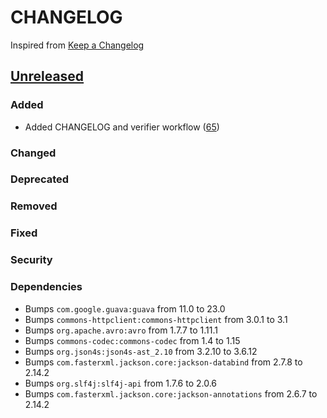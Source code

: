 # CHANGELOG
Inspired from [Keep a Changelog](https://keepachangelog.com/en/1.0.0/)

## [Unreleased]
### Added
- Added CHANGELOG and verifier workflow ([65](https://github.com/opensearch-project/opensearch-hadoop/pull/65))
### Changed
### Deprecated
### Removed
### Fixed
### Security
### Dependencies
- Bumps `com.google.guava:guava` from 11.0 to 23.0
- Bumps `commons-httpclient:commons-httpclient` from 3.0.1 to 3.1
- Bumps `org.apache.avro:avro` from 1.7.7 to 1.11.1
- Bumps `commons-codec:commons-codec` from 1.4 to 1.15
- Bumps `org.json4s:json4s-ast_2.10` from 3.2.10 to 3.6.12
- Bumps `com.fasterxml.jackson.core:jackson-databind` from 2.7.8 to 2.14.2
- Bumps `org.slf4j:slf4j-api` from 1.7.6 to 2.0.6
- Bumps `com.fasterxml.jackson.core:jackson-annotations` from 2.6.7 to 2.14.2


[Unreleased]: https://github.com/opensearch-project/opensearch-hadoop/compare/main...HEAD